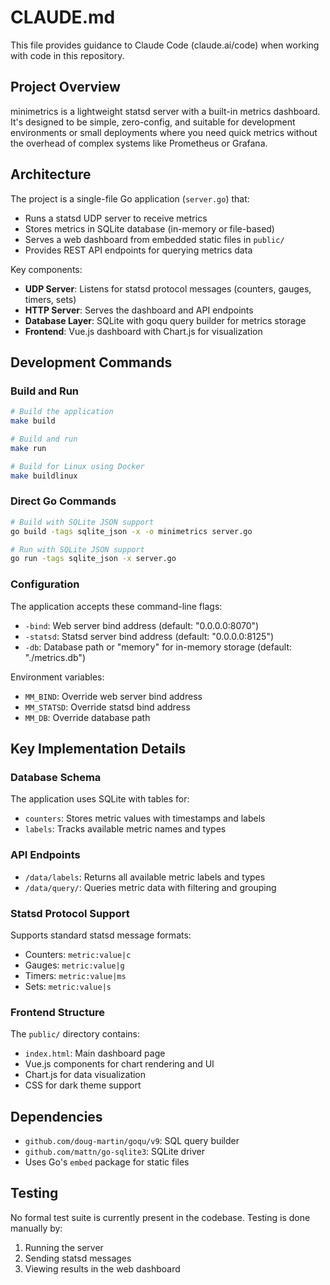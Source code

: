# CLAUDE.md

This file provides guidance to Claude Code (claude.ai/code) when working with code in this repository.

## Project Overview

minimetrics is a lightweight statsd server with a built-in metrics dashboard. It's designed to be simple, zero-config, and suitable for development environments or small deployments where you need quick metrics without the overhead of complex systems like Prometheus or Grafana.

## Architecture

The project is a single-file Go application (`server.go`) that:

- Runs a statsd UDP server to receive metrics
- Stores metrics in SQLite database (in-memory or file-based)
- Serves a web dashboard from embedded static files in `public/`
- Provides REST API endpoints for querying metrics data

Key components:
- **UDP Server**: Listens for statsd protocol messages (counters, gauges, timers, sets)
- **HTTP Server**: Serves the dashboard and API endpoints
- **Database Layer**: SQLite with goqu query builder for metrics storage
- **Frontend**: Vue.js dashboard with Chart.js for visualization

## Development Commands

### Build and Run
```bash
# Build the application
make build

# Build and run
make run

# Build for Linux using Docker
make buildlinux
```

### Direct Go Commands
```bash
# Build with SQLite JSON support
go build -tags sqlite_json -x -o minimetrics server.go

# Run with SQLite JSON support
go run -tags sqlite_json -x server.go
```

### Configuration
The application accepts these command-line flags:
- `-bind`: Web server bind address (default: "0.0.0.0:8070")
- `-statsd`: Statsd server bind address (default: "0.0.0.0:8125") 
- `-db`: Database path or "memory" for in-memory storage (default: "./metrics.db")

Environment variables:
- `MM_BIND`: Override web server bind address
- `MM_STATSD`: Override statsd bind address
- `MM_DB`: Override database path

## Key Implementation Details

### Database Schema
The application uses SQLite with tables for:
- `counters`: Stores metric values with timestamps and labels
- `labels`: Tracks available metric names and types

### API Endpoints
- `/data/labels`: Returns all available metric labels and types
- `/data/query/`: Queries metric data with filtering and grouping

### Statsd Protocol Support
Supports standard statsd message formats:
- Counters: `metric:value|c`
- Gauges: `metric:value|g`
- Timers: `metric:value|ms`
- Sets: `metric:value|s`

### Frontend Structure
The `public/` directory contains:
- `index.html`: Main dashboard page
- Vue.js components for chart rendering and UI
- Chart.js for data visualization
- CSS for dark theme support

## Dependencies

- `github.com/doug-martin/goqu/v9`: SQL query builder
- `github.com/mattn/go-sqlite3`: SQLite driver
- Uses Go's `embed` package for static files

## Testing

No formal test suite is currently present in the codebase. Testing is done manually by:
1. Running the server
2. Sending statsd messages
3. Viewing results in the web dashboard